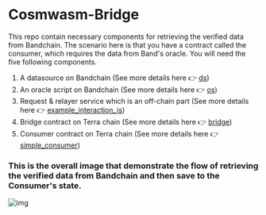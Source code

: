 # Cosmwasm-Bridge

This repo contain necessary components for retrieving the verified data from Bandchain.
The scenario here is that you have a contract called the consumer, which requires the data from Band's oracle.
You will need the five following components.
1. A datasource on Bandchain (See more details here 👉 [ds](/ds))
2. An oracle script on Bandchain (See more details here 👉 [os](/os))
3. Request & relayer service which is an off-chain part (See more details here 👉 [example_interaction_js](/example_interaction_js))
4. Bridge contract on Terra chain (See more details here 👉 [bridge](/bridge))
5. Consumer contract on Terra chain (See more details here 👉 [simple_consumer](/simple_consumer))

### This is the overall image that demonstrate the flow of retrieving the verified data from Bandchain and then save to the Consumer's state.

![img](https://user-images.githubusercontent.com/12705423/157852111-ac47874e-a13d-4fee-b449-75a63170951f.png)
